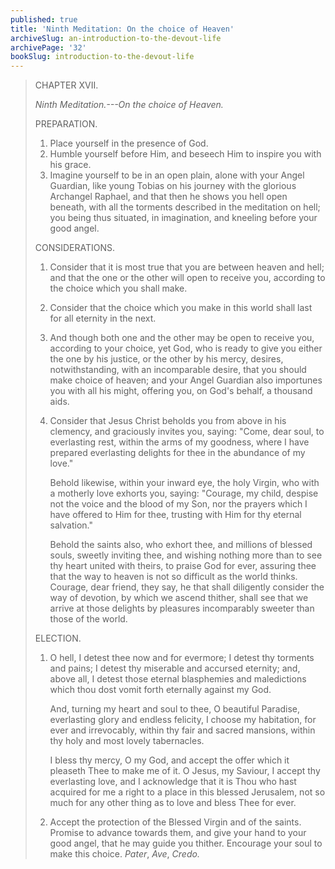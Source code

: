 ```yaml
---
published: true
title: 'Ninth Meditation: On the choice of Heaven'
archiveSlug: an-introduction-to-the-devout-life
archivePage: '32'
bookSlug: introduction-to-the-devout-life
---
```


> CHAPTER XVII.
>
> *Ninth Meditation.---On the choice of Heaven.*
>
> PREPARATION.
>
> 1. Place yourself in the presence of God.
> 2. Humble yourself before Him, and beseech Him to inspire you with his grace.
> 3. Imagine yourself to be in an open plain, alone with your Angel Guardian, like young Tobias on his journey with the glorious Archangel Raphael, and that then he shows you hell open beneath, with all the torments described in the meditation on hell; you being thus situated, in imagination, and kneeling before your good angel.
>
> CONSIDERATIONS.
>
> 1. Consider that it is most true that you are between heaven and hell; and that the one or the other will open to receive you, according to the choice which you shall make.
>
> 2. Consider that the choice which you make in this world shall last for all eternity in the next.
>
> 3. And though both one and the other may be open to receive you, according to your choice, yet God, who is ready to give you either the one by his justice, or the other by his mercy, desires, notwithstanding, with an incomparable desire, that you should make choice of heaven; and your Angel Guardian also importunes you with all his might, offering you, on God's behalf, a thousand aids.
>
> 4. Consider that Jesus Christ beholds you from above in his clemency, and graciously invites you, saying: "Come, dear soul, to everlasting rest, within the arms of my goodness, where I have prepared everlasting delights for thee in the abundance of my love."
>
>    Behold likewise, within your inward eye, the holy Virgin, who with a motherly love exhorts you, saying: "Courage, my child, despise not the voice and the blood of my Son, nor the prayers which I have offered to Him for thee, trusting with Him for thy eternal salvation."
>
>    Behold the saints also, who exhort thee, and millions of blessed souls, sweetly inviting thee, and wishing nothing more than to see thy heart united with theirs, to praise God for ever, assuring thee that the way to heaven is not so difficult as the world thinks. Courage, dear friend, they say, he that shall diligently consider the way of devotion, by which we ascend thither, shall see that we arrive at those delights by pleasures incomparably sweeter than those of the world.
>
> ELECTION.
>
> 1. O hell, I detest thee now and for evermore; I detest thy torments and pains; I detest thy miserable and accursed eternity; and, above all, I detest those eternal blasphemies and maledictions which thou dost vomit forth eternally against my God.
>
>    And, turning my heart and soul to thee, O beautiful Paradise, everlasting glory and endless felicity, I choose my habitation, for ever and irrevocably, within thy fair and sacred mansions, within thy holy and most lovely tabernacles.
>
>    I bless thy mercy, O my God, and accept the offer which it pleaseth Thee to make me of it. O Jesus, my Saviour, I accept thy everlasting love, and I acknowledge that it is Thou who hast acquired for me a right to a place in this blessed Jerusalem, not so much for any other thing as to love and bless Thee for ever.
>
> 2. Accept the protection of the Blessed Virgin and of the saints. Promise to advance towards them, and give your hand to your good angel, that he may guide you thither. Encourage your soul to make this choice. *Pater*, *Ave*, *Credo.*
